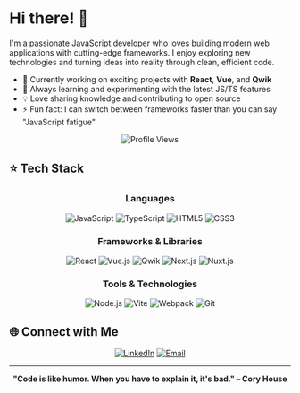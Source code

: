 # Hi there! 👋

I'm a passionate JavaScript developer who loves building modern web applications with cutting-edge frameworks. I enjoy exploring new technologies and turning ideas into reality through clean, efficient code.

- 🔭 Currently working on exciting projects with **React**, **Vue**, and **Qwik**
- 🌱 Always learning and experimenting with the latest JS/TS features
- 💡 Love sharing knowledge and contributing to open source
- ⚡ Fun fact: I can switch between frameworks faster than you can say "JavaScript fatigue"

<div align="center">
  <img src="https://komarev.com/ghpvc/?username=latiosthinh&label=Profile%20views&color=0e75b6&style=flat" alt="Profile Views" />
</div>

## ⭐  Tech Stack

<div align="center">

### Languages
![JavaScript](https://img.shields.io/badge/JavaScript-F7DF1E?style=for-the-badge&logo=javascript&logoColor=black)
![TypeScript](https://img.shields.io/badge/TypeScript-007ACC?style=for-the-badge&logo=typescript&logoColor=white)
![HTML5](https://img.shields.io/badge/HTML5-E34F26?style=for-the-badge&logo=html5&logoColor=white)
![CSS3](https://img.shields.io/badge/CSS3-1572B6?style=for-the-badge&logo=css3&logoColor=white)

### Frameworks & Libraries
![React](https://img.shields.io/badge/React-20232A?style=for-the-badge&logo=react&logoColor=61DAFB)
![Vue.js](https://img.shields.io/badge/Vue.js-35495E?style=for-the-badge&logo=vue.js&logoColor=4FC08D)
![Qwik](https://img.shields.io/badge/Qwik-AC7EF4?style=for-the-badge&logo=qwik&logoColor=white)
![Next.js](https://img.shields.io/badge/Next.js-000000?style=for-the-badge&logo=next.js&logoColor=white)
![Nuxt.js](https://img.shields.io/badge/Nuxt.js-00C58E?style=for-the-badge&logo=nuxt.js&logoColor=white)

### Tools & Technologies
![Node.js](https://img.shields.io/badge/Node.js-43853D?style=for-the-badge&logo=node.js&logoColor=white)
![Vite](https://img.shields.io/badge/Vite-646CFF?style=for-the-badge&logo=vite&logoColor=white)
![Webpack](https://img.shields.io/badge/Webpack-8DD6F9?style=for-the-badge&logo=webpack&logoColor=black)
![Git](https://img.shields.io/badge/Git-F05032?style=for-the-badge&logo=git&logoColor=white)

</div>

## 🌐 Connect with Me

<div align="center">
  
[![LinkedIn](https://img.shields.io/badge/LinkedIn-0077B5?style=for-the-badge&logo=linkedin&logoColor=white)](https://linkedin.com/in/latiosthinh)
[![Email](https://img.shields.io/badge/Email-D14836?style=for-the-badge&logo=gmail&logoColor=white)](mailto:thomasng.4542@gmail.com)

</div>

---

<div align="center">
  
**"Code is like humor. When you have to explain it, it's bad." – Cory House**

</div>
